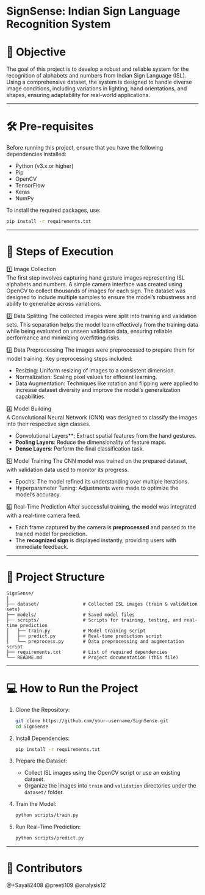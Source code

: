# SignSense: Indian Sign Language Recognition System  

# 📌 Objective  
The goal of this project is to develop a robust and reliable system for the recognition of alphabets and numbers from Indian Sign Language (ISL). Using a comprehensive dataset, the system is designed to handle diverse image conditions, including variations in lighting, hand orientations, and shapes, ensuring adaptability for real-world applications.  

---  

# 🛠️ Pre-requisites 

Before running this project, ensure that you have the following dependencies installed:  

- Python (v3.x or higher)  
- Pip  
- OpenCV  
- TensorFlow  
- Keras 
- NumPy  

To install the required packages, use:  
```bash
pip install -r requirements.txt
```  

---  

# 🚀 Steps of Execution

1️⃣ Image Collection  
The first step involves capturing hand gesture images representing ISL alphabets and numbers. A simple camera interface was created using OpenCV to collect thousands of images for each sign. The dataset was designed to include multiple samples to ensure the model’s robustness and ability to generalize across variations.  

2️⃣ Data Splitting 
The collected images were split into training and validation sets. This separation helps the model learn effectively from the training data while being evaluated on unseen validation data, ensuring reliable performance and minimizing overfitting risks.  

3️⃣ Data Preprocessing 
The images were preprocessed to prepare them for model training. Key preprocessing steps included:  
- Resizing: Uniform resizing of images to a consistent dimension.  
- Normalization: Scaling pixel values for efficient learning.  
- Data Augmentation: Techniques like rotation and flipping were applied to increase dataset diversity and improve the model’s generalization capabilities.  

4️⃣ Model Building  
A Convolutional Neural Network (CNN) was designed to classify the images into their respective sign classes.  
- Convolutional Layers**: Extract spatial features from the hand gestures.  
- **Pooling Layers**: Reduce the dimensionality of feature maps.  
- **Dense Layers**: Perform the final classification task.  

5️⃣ Model Training
The CNN model was trained on the prepared dataset, with validation data used to monitor its progress.  
- Epochs: The model refined its understanding over multiple iterations.  
- Hyperparameter Tuning: Adjustments were made to optimize the model’s accuracy.  

6️⃣ Real-Time Prediction 
After successful training, the model was integrated with a real-time camera feed.  
- Each frame captured by the camera is **preprocessed** and passed to the trained model for prediction.  
- The **recognized sign** is displayed instantly, providing users with immediate feedback.  

---  

# 📂 Project Structure 

```
SignSense/
│
├── dataset/                # Collected ISL images (train & validation sets)
├── models/                 # Saved model files
├── scripts/                # Scripts for training, testing, and real-time prediction
│   ├── train.py            # Model training script
│   ├── predict.py          # Real-time prediction script
│   └── preprocess.py       # Data preprocessing and augmentation script
├── requirements.txt        # List of required dependencies
└── README.md               # Project documentation (this file)
```  

---  

# 💻 How to Run the Project

1. Clone the Repository:  
   ```bash
   git clone https://github.com/your-username/SignSense.git
   cd SignSense
   ```  

2. Install Dependencies:  
   ```bash
   pip install -r requirements.txt
   ```  

3. Prepare the Dataset:  
   - Collect ISL images using the OpenCV script or use an existing dataset.  
   - Organize the images into `train` and `validation` directories under the `dataset/` folder.  

4. Train the Model:  
   ```bash
   python scripts/train.py
   ```  

5. Run Real-Time Prediction:  
   ```bash
   python scripts/predict.py
   ```  

---  


# 🤝 Contributors
@+Sayali2408
@preeti109
@analysis12


